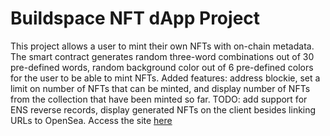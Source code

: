 # Buildspace NFT dApp Project

This project allows a user to mint their own NFTs with on-chain metadata. The smart contract generates random three-word combinations out of 30 pre-defined words, random background color out of 6 pre-defined colors for the user to be able to mint NFTs. Added features: address blockie, set a limit on number of NFTs that can be minted, and display number of NFTs from the collection that have been minted so far. TODO: add support for ENS reverse records, display generated NFTs on the client besides linking URLs to OpenSea. Access the site [here](https://nftportal.netlify.app/)
